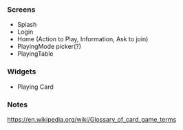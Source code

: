 ### Screens
 - Splash
 - Login
 - Home (Action to Play, Information, Ask to join)
 - PlayingMode picker(?)
 - PlayingTable


 ### Widgets
 - Playing Card


 ### Notes
 
 https://en.wikipedia.org/wiki/Glossary_of_card_game_terms